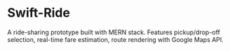 # Swift-Ride
A ride-sharing prototype built with MERN stack. Features pickup/drop-off selection, real-time fare estimation, route rendering with Google Maps API.
